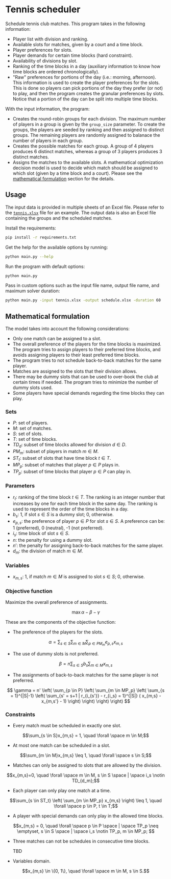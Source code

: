 # Tennis scheduler

Schedule tennis club matches. This program takes in the following information:

- Player list with division and ranking.
- Available slots for matches, given by a court and a time block.
- Player preferences for slots.
- Player demands for certain time blocks (hard constraint).
- Availability of divisions by slot.
- Ranking of the time blocks in a day (auxiliary information to know how time
  blocks are ordered chronologically).
- "Raw" preferences for portions of the day (i.e.: morning, afternoon). This
  information is used to create the player preferences for the slots. This is
  done so players can pick portions of the day they prefer (or not) to play,
  and then the program creates the granular preferences by slots. Notice that a
  portion of the day can be split into multiple time blocks.

With the input information, the program:

- Creates the round-robin groups for each division. The maximum number of
  players in a group is given by the `group_size` parameter. To create the
  groups, the players are seeded by ranking and then assigned to distinct
  groups. The remaining players are randomly assigned to balanace the number of
  players in each group.
- Creates the possible matches for each group. A group of 4 players produces 6
  distinct matches, whereas a group of 3 players produces 3 distinct matches.
- Assigns the matches to the available slots. A mathematical optimization
  decision model is used to decide which match should be assigned to which slot
  (given by a time block and a court). Please see the [mathematical
  formulation][mathematical-formation] section for the details.

## Usage

The input data is provided in multiple sheets of an Excel file. Please refer to
the [`tennis.xlsx`][tennis-file] file for an example. The output data is also
an Excel file containing the groups and the scheduled matches.

Install the requirements:

```bash
pip install -r requirements.txt
```

Get the help for the available options by running:

```bash
python main.py --help
```

Run the program with default options:

```bash
python main.py
```

Pass in custom options such as the input file name, output file name, and
maximum solver duration:

```bash
python main.py -input tennis.xlsx -output schedule.xlsx -duration 60
```

## Mathematical formulation

The model takes into account the following considerations:

- Only one match can be assigned to a slot.
- The overall preference of the players for the time blocks is maximized. The
  program tries to assign players to their preferred time blocks, and avoids
  assigning players to their least preferred time blocks.
- The program tries to not schedule back-to-back matches for the same player.
- Matches are assigned to the slots that their division allows.
- There may be dummy slots that can be used to over-book the club at certain
  times if needed. The program tries to minimize the number of dummy slots
  used.
- Some players have special demands regarding the time blocks they can play.

### Sets

- $P$: set of players.
- $M$: set of matches.
- $S$: set of slots.
- $T$: set of time blocks.
- $TD_d$: subset of time blocks allowed for division $d \in D$.
- $PM_m$: subset of players in match $m \in M$.
- $ST_t$: subset of slots that have time block $t \in T$.
- $MP_p$: subset of matches that player $p \in P$ plays in.
- $TP_p$: subset of time blocks that player $p \in P$ can play in.

### Parameters

- $r_t$: ranking of the time block $t \in T$. The ranking is an integer number
  that increases by one for each time block in the same day. The ranking is
  used to represent the order of the time blocks in a day.
- $b_s$: 1, if slot $s \in S$ is a dummy slot; 0, otherwise.
- $e_{p,s}$: the preference of player $p \in P$ for slot $s \in S$. A preference
  can be: 1 (preferred), 0 (neutral), -1 (not preferred).
- $i_s$: time block of slot $s \in S$.
- $n$: the penalty for using a dummy slot.
- $n'$: the penalty for assigning back-to-back matches for the same
  player.
- $d_m$: the division of match $m \in M$.

### Variables

- $x_{m,s}$: 1, if match $m \in M$ is assigned to slot $s \in S$; 0, otherwise.

### Objective function

Maximize the overall preference of assignments.

$$\max \alpha - \beta - \gamma$$

These are the components of the objective function:

- The preference of the players for the slots.

$$\alpha = \sum_{s \in S} \sum_{m \in M} \sum_{p \in PM_m} e_{p,s}x_{m,s}$$

- The use of dummy slots is not preferred.

$$\beta = n \sum_{s \in S}b_s \sum_{m \in M} x_{m,s}$$

- The assignments of back-to-back matches for the same player is not preferred.

$$
\gamma = n' \left( \sum_{p \in P}
  \left( \sum_{m \in MP_p}
    \left( \sum_{s = 1}^{|S|-1}
      \left(
        \sum_{s' = s+1 | r_{i_{s'}} - r_{i_s} = 1}^{|S|} ( x_{m,s} - x_{m,s'} - 1)
      \right)
    \right)
  \right)
\right)
$$

### Constraints

- Every match must be scheduled in exactly one slot.

$$\sum_{s \in S}x_{m,s} = 1, \quad \forall \space m \in M;$$

- At most one match can be scheduled in a slot.

$$\sum_{m \in M}x_{m,s} \leq 1, \quad \forall \space s \in S;$$

- Matches can only be assigned to slots that are allowed by the division.

$$x_{m,s}=0, \quad \forall \space m \in M, s \in S \space | \space i_s \notin TD_{d_m};$$

- Each player can only play one match at a time.

$$\sum_{s \in ST_t} \left( \sum_{m \in MP_p} x_{m,s} \right) \leq 1,
\quad \forall \space p \in P, t \in T;$$

- A player with special demands can only play in the allowed time blocks.

$$x_{m,s} = 0, \quad \forall \space
p \in P \space | \space TP_p \neq \emptyset,
s \in S \space | \space i_s \notin TP_p,
m \in MP_p;
$$

- Three matches can not be schedules in consecutive time blocks.

    TBD

- Variables domain.

$$x_{m,s} \in \{0, 1\}, \quad \forall \space m \in M, s \in S.$$

[mathematical-formation]: #mathematical-formulation
[tennis-file]: ./tennis.xlsx
